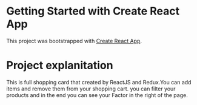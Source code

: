 # Getting Started with Create React App

This project was bootstrapped with [Create React App](https://github.com/facebook/create-react-app).

# Project explanitation

This is full shopping card that created by ReactJS and Redux.You can add items and remove them from your shopping cart.
you can filter your products and in the end you can see your Factor in the right of the page.
